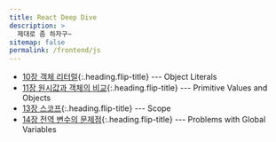 ```yaml
---
title: React Deep Dive
description: >
  제대로 좀 하자구~
sitemap: false
permalink: /frontend/js
---
```


- [10장 객체 리터럴]{:.heading.flip-title} --- Object Literals
- [11장 원시값과 객체의 비교]{:.heading.flip-title} --- Primitive Values and Objects
- [13장 스코프]{:.heading.flip-title} --- Scope
- [14장 전역 변수의 문제점]{:.heading.flip-title} --- Problems with Global Variables

[10장 객체 리터럴]: ./_posts/2024-07-29-js10.md
[11장 원시값과 객체의 비교]: ./_posts/2024-07-30-js11.md
[13장 스코프]: ./_posts/2024-08-01-js13.md
[14장 전역 변수의 문제점]: ./_posts/2024-08-07-js14.md


